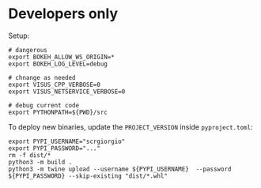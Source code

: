 
# Developers only

Setup:


```
# dangerous
export BOKEH_ALLOW_WS_ORIGIN=*
export BOKEH_LOG_LEVEL=debug

# chnange as needed
export VISUS_CPP_VERBOSE=0
export VISUS_NETSERVICE_VERBOSE=0

# debug current code
export PYTHONPATH=${PWD}/src
```

To deploy new binaries, update the `PROJECT_VERSION` inside `pyproject.toml`:

```
export PYPI_USERNAME="scrgiorgio"
export PYPI_PASSWORD="..."
rm -f dist/*  
python3 -m build .
python3 -m twine upload --username ${PYPI_USERNAME}  --password ${PYPI_PASSWORD} --skip-existing "dist/*.whl" 
```

